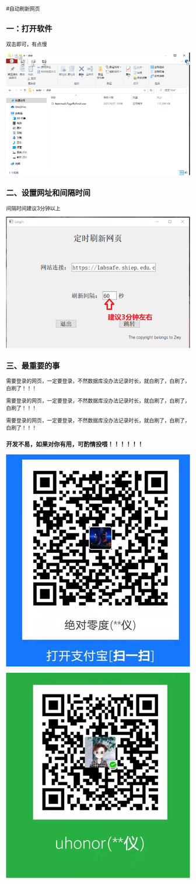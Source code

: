 #自动刷新网页



## 一：打开软件



双击即可，有点慢



![](./data/1.png)



## 二、设置网址和间隔时间



间隔时间建议3分钟以上



![](./data/2.png)



## 	三、最重要的事

需要登录的网页，一定要登录，不然数据库没办法记录时长，就白刷了，白刷了，白刷了！！！

需要登录的网页，一定要登录，不然数据库没办法记录时长，就白刷了，白刷了，白刷了！！！

需要登录的网页，一定要登录，不然数据库没办法记录时长，就白刷了，白刷了，白刷了！！！

















### 开发不易，如果对你有用，可酌情投喂！！！！！！



![](./data/alipay.jpg)



![](./data/wechat.png)
